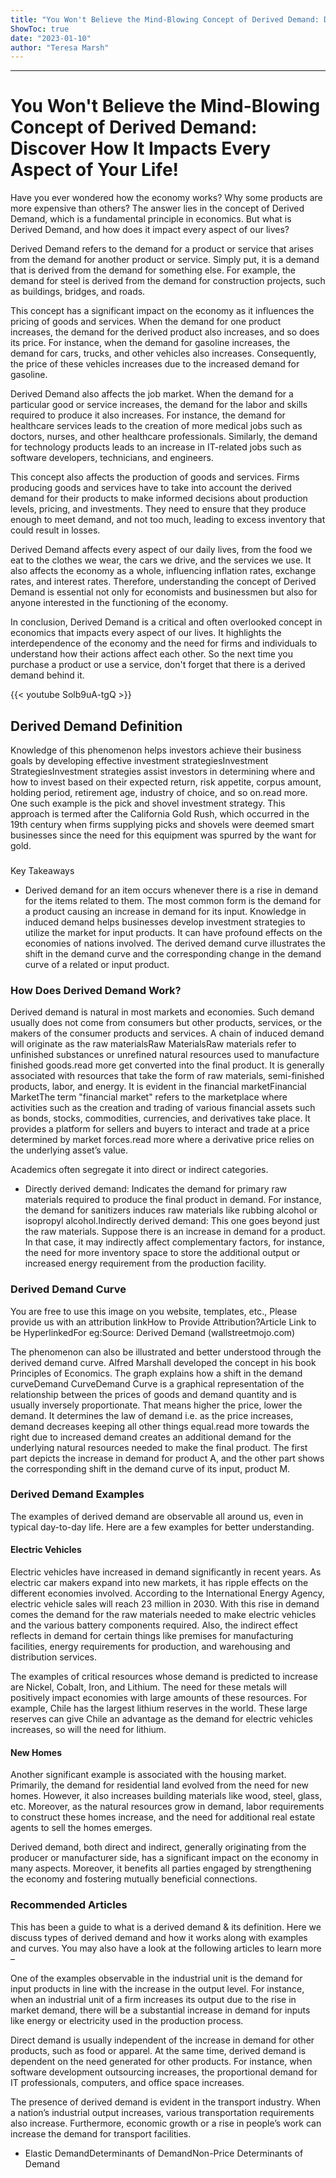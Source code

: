```yaml
---
title: "You Won't Believe the Mind-Blowing Concept of Derived Demand: Discover How It Impacts Every Aspect of Your Life!"
ShowToc: true 
date: "2023-01-10"
author: "Teresa Marsh"
---
```

*****
# You Won't Believe the Mind-Blowing Concept of Derived Demand: Discover How It Impacts Every Aspect of Your Life!

Have you ever wondered how the economy works? Why some products are more expensive than others? The answer lies in the concept of Derived Demand, which is a fundamental principle in economics. But what is Derived Demand, and how does it impact every aspect of our lives?

Derived Demand refers to the demand for a product or service that arises from the demand for another product or service. Simply put, it is a demand that is derived from the demand for something else. For example, the demand for steel is derived from the demand for construction projects, such as buildings, bridges, and roads.

This concept has a significant impact on the economy as it influences the pricing of goods and services. When the demand for one product increases, the demand for the derived product also increases, and so does its price. For instance, when the demand for gasoline increases, the demand for cars, trucks, and other vehicles also increases. Consequently, the price of these vehicles increases due to the increased demand for gasoline.

Derived Demand also affects the job market. When the demand for a particular good or service increases, the demand for the labor and skills required to produce it also increases. For instance, the demand for healthcare services leads to the creation of more medical jobs such as doctors, nurses, and other healthcare professionals. Similarly, the demand for technology products leads to an increase in IT-related jobs such as software developers, technicians, and engineers.

This concept also affects the production of goods and services. Firms producing goods and services have to take into account the derived demand for their products to make informed decisions about production levels, pricing, and investments. They need to ensure that they produce enough to meet demand, and not too much, leading to excess inventory that could result in losses.

Derived Demand affects every aspect of our daily lives, from the food we eat to the clothes we wear, the cars we drive, and the services we use. It also affects the economy as a whole, influencing inflation rates, exchange rates, and interest rates. Therefore, understanding the concept of Derived Demand is essential not only for economists and businessmen but also for anyone interested in the functioning of the economy.

In conclusion, Derived Demand is a critical and often overlooked concept in economics that impacts every aspect of our lives. It highlights the interdependence of the economy and the need for firms and individuals to understand how their actions affect each other. So the next time you purchase a product or use a service, don't forget that there is a derived demand behind it.

{{< youtube Solb9uA-tgQ >}} 



## Derived Demand Definition
 
Knowledge of this phenomenon helps investors achieve their business goals by developing effective investment strategiesInvestment StrategiesInvestment strategies assist investors in determining where and how to invest based on their expected return, risk appetite, corpus amount, holding period, retirement age, industry of choice, and so on.read more. One such example is the pick and shovel investment strategy. This approach is termed after the California Gold Rush, which occurred in the 19th century when firms supplying picks and shovels were deemed smart businesses since the need for this equipment was spurred by the want for gold.
 

 
### 
Key Takeaways

 
- Derived demand for an item occurs whenever there is a rise in demand for the items related to them. The most common form is the demand for a product causing an increase in demand for its input. Knowledge in induced demand helps businesses develop investment strategies to utilize the market for input products. It can have profound effects on the economies of nations involved. The derived demand curve illustrates the shift in the demand curve and the corresponding change in the demand curve of a related or input product.

 
### How Does Derived Demand Work?
 
Derived demand is natural in most markets and economies. Such demand usually does not come from consumers but other products, services, or the makers of the consumer products and services. A chain of induced demand will originate as the raw materialsRaw MaterialsRaw materials refer to unfinished substances or unrefined natural resources used to manufacture finished goods.read more get converted into the final product. It is generally associated with resources that take the form of raw materials, semi-finished products, labor, and energy. It is evident in the financial marketFinancial MarketThe term "financial market" refers to the marketplace where activities such as the creation and trading of various financial assets such as bonds, stocks, commodities, currencies, and derivatives take place. It provides a platform for sellers and buyers to interact and trade at a price determined by market forces.read more where a derivative price relies on the underlying asset’s value.
 
Academics often segregate it into direct or indirect categories.
 
- Directly derived demand: Indicates the demand for primary raw materials required to produce the final product in demand. For instance, the demand for sanitizers induces raw materials like rubbing alcohol or isopropyl alcohol.Indirectly derived demand: This one goes beyond just the raw materials. Suppose there is an increase in demand for a product. In that case, it may indirectly affect complementary factors, for instance, the need for more inventory space to store the additional output or increased energy requirement from the production facility.

 
### Derived Demand Curve
 
 You are free to use this image on you website, templates, etc.,  Please provide us with an attribution linkHow to Provide Attribution?Article Link to be HyperlinkedFor eg:Source: Derived Demand (wallstreetmojo.com) 
 
The phenomenon can also be illustrated and better understood through the derived demand curve. Alfred Marshall developed the concept in his book Principles of Economics. The graph explains how a shift in the demand curveDemand CurveDemand Curve is a graphical representation of the relationship between the prices of goods and demand quantity and is usually inversely proportionate. That means higher the price, lower the demand. It determines the law of demand i.e. as the price increases, demand decreases keeping all other things equal.read more towards the right due to increased demand creates an additional demand for the underlying natural resources needed to make the final product. The first part depicts the increase in demand for product A, and the other part shows the corresponding shift in the demand curve of its input, product M.
 
### Derived Demand Examples
 
The examples of derived demand are observable all around us, even in typical day-to-day life. Here are a few examples for better understanding.
 
#### Electric Vehicles
 
Electric vehicles have increased in demand significantly in recent years. As electric car makers expand into new markets, it has ripple effects on the different economies involved. According to the International Energy Agency, electric vehicle sales will reach 23 million in 2030. With this rise in demand comes the demand for the raw materials needed to make electric vehicles and the various battery components required. Also, the indirect effect reflects in demand for certain things like premises for manufacturing facilities, energy requirements for production, and warehousing and distribution services.
 
The examples of critical resources whose demand is predicted to increase are Nickel, Cobalt, Iron, and Lithium. The need for these metals will positively impact economies with large amounts of these resources. For example, Chile has the largest lithium reserves in the world. These large reserves can give Chile an advantage as the demand for electric vehicles increases, so will the need for lithium.
 
#### New Homes
 
Another significant example is associated with the housing market. Primarily, the demand for residential land evolved from the need for new homes. However, it also increases building materials like wood, steel, glass, etc. Moreover, as the natural resources grow in demand, labor requirements to construct these homes increase, and the need for additional real estate agents to sell the homes emerges.
 
Derived demand, both direct and indirect, generally originating from the producer or manufacturer side, has a significant impact on the economy in many aspects. Moreover, it benefits all parties engaged by strengthening the economy and fostering mutually beneficial connections.
 
### Recommended Articles
 
This has been a guide to what is a derived demand & its definition. Here we discuss types of derived demand and how it works along with examples and curves. You may also have a look at the following articles to learn more –
 
One of the examples observable in the industrial unit is the demand for input products in line with the increase in the output level. For instance, when an industrial unit of a firm increases its output due to the rise in market demand, there will be a substantial increase in demand for inputs like energy or electricity used in the production process.
 
Direct demand is usually independent of the increase in demand for other products, such as food or apparel. At the same time, derived demand is dependent on the need generated for other products. For instance, when software development outsourcing increases, the proportional demand for IT professionals, computers, and office space increases.
 
The presence of derived demand is evident in the transport industry. When a nation’s industrial output increases, various transportation requirements also increase. Furthermore, economic growth or a rise in people’s work can increase the demand for transport facilities.
 
- Elastic DemandDeterminants of DemandNon-Price Determinants of Demand




